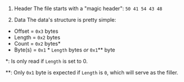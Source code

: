 1. Header
The file starts with a "magic header":
`50 41 54 43 48`

2. Data
The data's structure is pretty simple:
* Offset  = `0x3` bytes
* Length  = `0x2` bytes
* Count   = `0x2` bytes\*
* Byte(s) = `0x1` \* `Length` bytes *or* `0x1`\*\* byte

\*: Is only read if `Length` is set to 0.

\*\*: Only `0x1` byte is expected if `Length` is `0`, which will serve as the filler.

